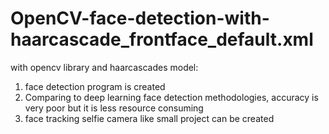 # OpenCV-face-detection-with-haarcascade_frontface_default.xml

with opencv library and haarcascades model:
1. face detection program is created
2. Comparing to deep learning face detection methodologies, accuracy is very poor but it is less resource consuming
3. face tracking selfie camera like small project can be created
